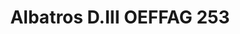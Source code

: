 ---
title: "Albatros D.III OEFFAG 253"
price: 1550.00 
desc: "WEEKEND EDITION, Albatros D.III OEFFAG 253, razmera: 1/48"
img_path: "/assets/img/84152.jpg"
brand: AMMO
available: true
special_offer: false
new: false
soon: false
cat: "Plasticne-Makete"
subcat: "PM-EDUARD"
subsubcat: ""
---